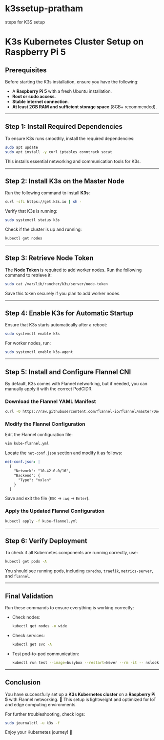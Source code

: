 # k3ssetup-pratham
steps for K3S setup 
# **K3s Kubernetes Cluster Setup on Raspberry Pi 5**

## **Prerequisites**
Before starting the K3s installation, ensure you have the following:
- A **Raspberry Pi 5** with a fresh Ubuntu installation.
- **Root or sudo access**.
- **Stable internet connection**.
- **At least 2GB RAM and sufficient storage space** (8GB+ recommended).

---

## **Step 1: Install Required Dependencies**
To ensure K3s runs smoothly, install the required dependencies:

```sh
sudo apt update 
sudo apt install -y curl iptables conntrack socat
```

This installs essential networking and communication tools for K3s.

---

## **Step 2: Install K3s on the Master Node**
Run the following command to install **K3s**:

```sh
curl -sfL https://get.k3s.io | sh -
```

Verify that K3s is running:

```sh
sudo systemctl status k3s
```

Check if the cluster is up and running:

```sh
kubectl get nodes
```

---

## **Step 3: Retrieve Node Token**
The **Node Token** is required to add worker nodes. Run the following command to retrieve it:

```sh
sudo cat /var/lib/rancher/k3s/server/node-token
```

Save this token securely if you plan to add worker nodes.

---

## **Step 4: Enable K3s for Automatic Startup**
Ensure that K3s starts automatically after a reboot:

```sh
sudo systemctl enable k3s
```

For worker nodes, run:

```sh
sudo systemctl enable k3s-agent
```

---

## **Step 5: Install and Configure Flannel CNI**
By default, K3s comes with Flannel networking, but if needed, you can manually apply it with the correct PodCIDR.

### **Download the Flannel YAML Manifest**
```sh
curl -O https://raw.githubusercontent.com/flannel-io/flannel/master/Documentation/kube-flannel.yml
```

### **Modify the Flannel Configuration**
Edit the Flannel configuration file:

```sh
vim kube-flannel.yml
```

Locate the `net-conf.json` section and modify it as follows:

```yaml
net-conf.json: |
  {
    "Network": "10.42.0.0/16",
    "Backend": {
      "Type": "vxlan"
    }
  }
```

Save and exit the file (`ESC` → `:wq` → `Enter`).

### **Apply the Updated Flannel Configuration**
```sh
kubectl apply -f kube-flannel.yml
```

---

## **Step 6: Verify Deployment**
To check if all Kubernetes components are running correctly, use:

```sh
kubectl get pods -A
```

You should see running pods, including `coredns`, `traefik`, `metrics-server`, and `flannel`.

---

## **Final Validation**
Run these commands to ensure everything is working correctly:

- Check nodes:
  ```sh
  kubectl get nodes -o wide
  ```
- Check services:
  ```sh
  kubectl get svc -A
  ```
- Test pod-to-pod communication:
  ```sh
  kubectl run test --image=busybox --restart=Never --rm -it -- nslookup kubernetes.default
  ```

---

## **Conclusion**
You have successfully set up a **K3s Kubernetes cluster** on a **Raspberry Pi 5** with Flannel networking. 🚀 This setup is lightweight and optimized for IoT and edge computing environments.

For further troubleshooting, check logs:
```sh
sudo journalctl -u k3s -f
```

Enjoy your Kubernetes journey! 🎯


